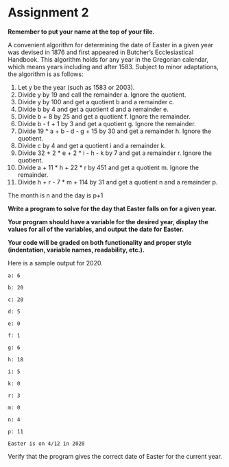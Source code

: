 # Assignment 2

**Remember to put your name at the top of your file.**

A convenient algorithm for determining the date of Easter in a given year was devised in 1876 and first appeared in Butcher’s Ecclesiastical Handbook. This algorithm holds for any year in the Gregorian calendar, which means years including and after 1583. Subject to minor adaptations, the algorithm is as follows:

1. Let y be the year (such as 1583 or 2003).
2. Divide y by 19 and call the remainder a. Ignore the quotient.
3. Divide y by 100 and get a quotient b and a remainder c.
4. Divide b by 4 and get a quotient d and a remainder e.
5. Divide b + 8 by 25 and get a quotient f. Ignore the remainder.
6. Divide b - f + 1 by 3 and get a quotient g. Ignore the remainder.
7. Divide 19 \* a + b - d - g + 15 by 30 and get a remainder h. Ignore the quotient.
8. Divide c by 4 and get a quotient i and a remainder k.
9. Divide 32 + 2 \* e + 2 \* i - h - k by 7 and get a remainder r. Ignore the quotient.
10. Divide a + 11 \* h + 22 \* r by 451 and get a quotient m. Ignore the remainder.
11. Divide h + r - 7 \* m + 114 by 31 and get a quotient n and a remainder p.

The month is n and the day is p+1

**Write a program to solve for the day that Easter falls on for a given year.**

**Your program should have a variable for the desired year, display the values for all of the variables,
and output the date for Easter.**

**Your code will be graded on both functionality and proper style (indentation, variable names, readability, etc.).**

Here is a sample output for 2020.

```
a: 6

b: 20

c: 20

d: 5

e: 0

f: 1

g: 6

h: 18

i: 5

k: 0

r: 3

m: 0

n: 4

p: 11

Easter is on 4/12 in 2020
```

Verify that the program gives the correct date of Easter for the current year.

